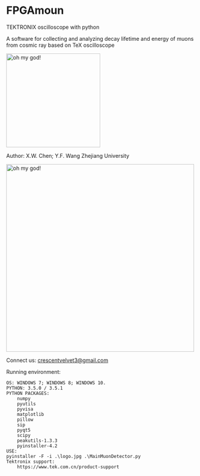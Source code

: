 # FPGAmoun
TEKTRONIX oscilloscope with python

A software for collecting and analyzing decay lifetime and energy of muons from cosmic ray based on TeX oscilloscope

<img width=250 src="https://img-blog.csdnimg.cn/20200706234744436.jpg?x-oss-process=image/watermark,type_ZmFuZ3poZW5naGVpdGk,shadow_10,text_aHR0cHM6Ly9ibG9nLmNzZG4ubmV0L3dlaXhpbl80NTEyMzI3Ng==,size_16,color_FFFFFF,t_70" alt="oh my god!"/>

Author: X.W. Chen; Y.F. Wang
Zhejiang University

<img width=500 src="https://img-blog.csdnimg.cn/20201110205128940.png?x-oss-process=image/watermark,type_ZmFuZ3poZW5naGVpdGk,shadow_10,text_aHR0cHM6Ly9ibG9nLmNzZG4ubmV0L3dlaXhpbl80NTEyMzI3Ng==,size_16,color_FFFFFF,t_70" alt="oh my god!"/>

Connect us: crescentvelvet3@gmail.com

Running environment:

    OS: WINDOWS 7; WINDOWS 8; WINDOWS 10.
    PYTHON: 3.5.0 / 3.5.1
    PYTHON PACKAGES:
        numpy
        pyutils
        pyvisa
        matplotlib
        pillow
        sip
        pyqt5
        scipy
        peakutils-1.3.3
        pyinstaller-4.2
    USE:
	pyinstaller -F -i .\logo.jpg .\MainMuonDetector.py
    Tektronix support:
        https://www.tek.com.cn/product-support
